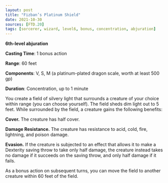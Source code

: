 ```yaml
---
layout: post
title: "Fizban’s Platinum Shield"
date: 2021-10-30
sources: [FTD.20]
tags: [sorcerer, wizard, level6, bonus, concentration, abjuration]
---
```


**6th-level abjuration**

**Casting Time**: 1 bonus action

**Range**: 60 feet

**Components**: V, S, M (a platinum-plated dragon scale, worth at least 500 gp)

**Duration**: Concentration, up to 1 minute

You create a field of silvery light that surrounds a creature of your choice within range (you can choose yourself). The field sheds dim light out to 5 feet. While surrounded by the field, a creature gains the following benefits:

**Cover.** The creature has half cover.

**Damage Resistance.** The creature has resistance to acid, cold, fire, lightning, and poison damage.

**Evasion.** If the creature is subjected to an effect that allows it to make a Dexterity saving throw to take only half damage, the creature instead takes no damage if it succeeds on the saving throw, and only half damage if it fails.

As a bonus action on subsequent turns, you can move the field to another creature within 60 feet of the field.
